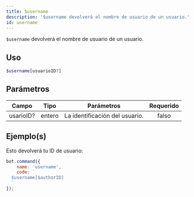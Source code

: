 ```yaml
---
title: $username
description: '$username devolverá el nombre de usuario de un usuario.'
id: username
---
```


`$username` devolverá el nombre de usuario de un usuario.

## Uso

```php
$username[usuarioID?]
```

## Parámetros

| Campo     | Tipo   | Parámetros                     | Requerido |
| --------- | ------ | ------------------------------ |:---------:|
| usarioID? | entero | La identificación del usuario. |   falso   |

## Ejemplo(s)

Esto devolverá tu ID de usuario:

```javascript
bot.command({
    name: 'username',
    code: `
  $username[$authorID]
  `
});
```
